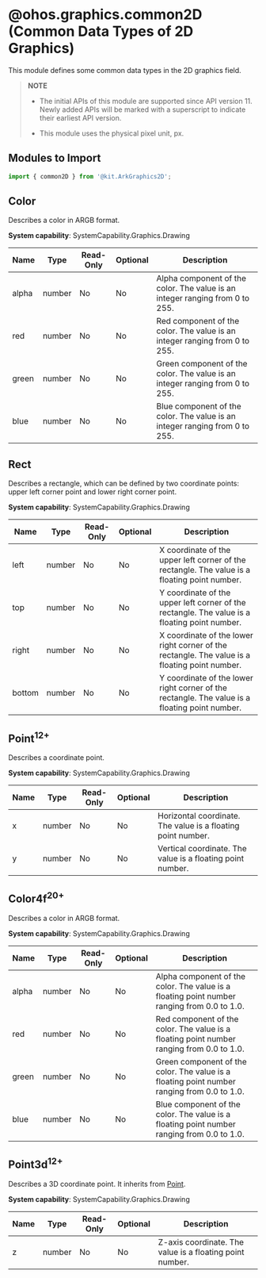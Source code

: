 # @ohos.graphics.common2D (Common Data Types of 2D Graphics)

This module defines some common data types in the 2D graphics field.

> **NOTE**
>
> - The initial APIs of this module are supported since API version 11. Newly added APIs will be marked with a superscript to indicate their earliest API version.
>
> - This module uses the physical pixel unit, px.

## Modules to Import

```ts
import { common2D } from '@kit.ArkGraphics2D';
```

## Color

Describes a color in ARGB format.

**System capability**: SystemCapability.Graphics.Drawing

| Name | Type  | Read-Only| Optional| Description                                    |
| ----- | ------ | ---- | ---- | ---------------------------------------- |
| alpha | number | No  | No  | Alpha component of the color. The value is an integer ranging from 0 to 255.|
| red   | number | No  | No  | Red component of the color. The value is an integer ranging from 0 to 255.|
| green | number | No  | No  | Green component of the color. The value is an integer ranging from 0 to 255.|
| blue  | number | No  | No  | Blue component of the color. The value is an integer ranging from 0 to 255.|

## Rect

Describes a rectangle, which can be defined by two coordinate points: upper left corner point and lower right corner point.

**System capability**: SystemCapability.Graphics.Drawing

| Name  | Type  | Read-Only| Optional| Description                          |
| ------ | ------ | ---- | ---- | ------------------------------ |
| left   | number | No  | No  | X coordinate of the upper left corner of the rectangle. The value is a floating point number.|
| top    | number | No  | No  | Y coordinate of the upper left corner of the rectangle. The value is a floating point number.|
| right  | number | No  | No  | X coordinate of the lower right corner of the rectangle. The value is a floating point number.|
| bottom | number | No  | No  | Y coordinate of the lower right corner of the rectangle. The value is a floating point number.|

## Point<sup>12+</sup>

Describes a coordinate point.

**System capability**: SystemCapability.Graphics.Drawing

| Name  | Type  | Read-Only| Optional| Description                          |
| ------ | ------ | ---- | ---- | ------------------------------ |
| x      | number | No  | No  | Horizontal coordinate. The value is a floating point number.              |
| y      | number | No  | No  | Vertical coordinate. The value is a floating point number.              |

## Color4f<sup>20+</sup>

Describes a color in ARGB format.

**System capability**: SystemCapability.Graphics.Drawing

| Name | Type  | Read-Only| Optional| Description                                    |
| ----- | ------ | ---- | ---- | ---------------------------------------- |
| alpha | number | No  | No  | Alpha component of the color. The value is a floating point number ranging from 0.0 to 1.0.|
| red   | number | No  | No  | Red component of the color. The value is a floating point number ranging from 0.0 to 1.0.|
| green | number | No  | No  | Green component of the color. The value is a floating point number ranging from 0.0 to 1.0.|
| blue  | number | No  | No  | Blue component of the color. The value is a floating point number ranging from 0.0 to 1.0.|

## Point3d<sup>12+</sup>

Describes a 3D coordinate point. It inherits from [Point](#point12).

**System capability**: SystemCapability.Graphics.Drawing

| Name  | Type  | Read-Only| Optional| Description                          |
| ------ | ------ | ---- | ---- | ------------------------------ |
| z      | number | No  | No  | Z-axis coordinate. The value is a floating point number.              |
